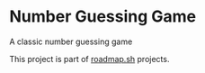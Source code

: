 # Number Guessing Game
A classic number guessing game

This project is part of [roadmap.sh](https://roadmap.sh/projects/number-guessing-game) projects.
